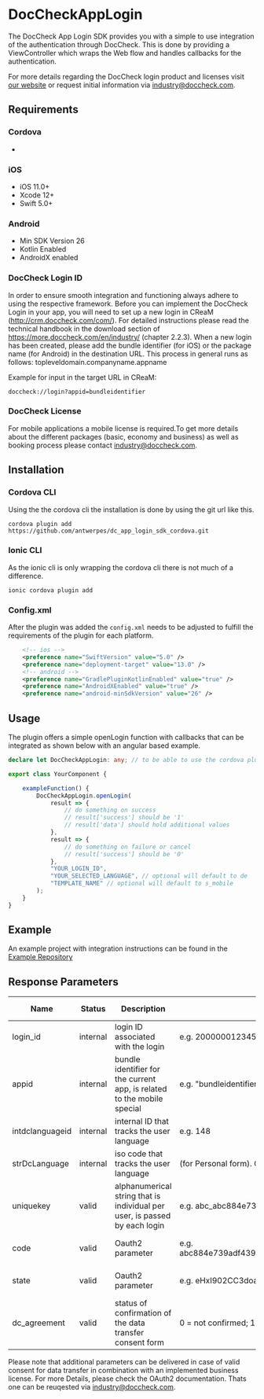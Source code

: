 
# DocCheckAppLogin

The DocCheck App Login SDK provides you with a simple to use integration of the authentication through DocCheck. This is done by providing a ViewController which wraps the Web flow and handles callbacks for the authentication.

For more details regarding the DocCheck login product and licenses visit [our website](https://more.doccheck.com/en/industry/) or request initial information via industry@doccheck.com.

## Requirements

### Cordova

-

### iOS

- iOS 11.0+
- Xcode 12+
- Swift 5.0+

### Android

- Min SDK Version 26
- Kotlin Enabled
- AndroidX enabled

### DocCheck Login ID

In order to ensure smooth integration and functioning always adhere to using the respective framework. Before you can implement the DocCheck Login in your app, you will need to set up a new login in CReaM (<http://crm.doccheck.com/com/>). For detailed instructions please read the technical handbook in the download section of <https://more.doccheck.com/en/industry/> (chapter 2.2.3). When a new login has been created, please add the bundle identifier (for iOS) or the package name (for Android) in the destination URL. This process in general runs as follows: topleveldomain.companyname.appname

Example for input in the target URL in CReaM:

```shell
doccheck://login?appid=bundleidentifier
```

### DocCheck License

For mobile applications a mobile license is required.To get more details about the different packages (basic, economy and business) as well as booking process please contact industry@doccheck.com.  

## Installation

### Cordova CLI

Using the the cordova cli the installation is done by using the git url like this.

```shell
cordova plugin add https://github.com/antwerpes/dc_app_login_sdk_cordova.git
```

### Ionic CLI

As the ionic cli is only wrapping the cordova cli there is not much of a difference.

```shell
ionic cordova plugin add 
```

### Config.xml

After the plugin was added the `config.xml` needs to be adjusted to fulfill the requirements of the plugin for each platform.

```xml
    <!-- ios -->
    <preference name="SwiftVersion" value="5.0" />
    <preference name="deployment-target" value="13.0" />
    <!-- android -->
    <preference name="GradlePluginKotlinEnabled" value="true" />
    <preference name="AndroidXEnabled" value="true" />
    <preference name="android-minSdkVersion" value="26" />
```

## Usage

The plugin offers a simple openLogin function with callbacks that can be integrated as shown below with an angular based example.

```typescript
declare let DocCheckAppLogin: any; // to be able to use the cordova plugin

export class YourComponent {

    exampleFunction() {
        DocCheckAppLogin.openLogin(
            result => {
                // do something on success
                // result['success'] should be '1'
                // result['data'] should hold additional values
            },
            result => {
                // do something on failure or cancel
                // result['success'] should be '0'
            },
            "YOUR_LOGIN_ID",
            "YOUR_SELECTED_LANGUAGE", // optional will default to de
            "TEMPLATE_NAME" // optional will default to s_mobile
        );
    }
}
```

## Example

An example project with integration instructions can be found in the [Example Repository](https://github.com/antwerpes/dc_app_login_sdk_cordova_example)

## Response Parameters

| Name           |Status   |Description                                                                | Value                                                               | License Type     |
|----------------|---------|---------------------------------------------------------------------------|---------------------------------------------------------------------|------------------|
|login_id        |internal |login ID associated with the login                                         |e.g. 200000012345                                                    |all               |
|appid           |internal |bundle identifier for the current app, is related to the mobile special    |e.g. "bundleidentifier"                                              |all         |
|intdclanguageid |internal |internal ID that tracks the user language                                  |e.g. 148                                                             |all               |
|strDcLanguage   |internal |iso code that tracks the user language                                     |(for Personal form). One of "de", "en"/"com", "fr", "nl", "it", "es".|all               |
|uniquekey       |valid    |alphanumerical string that is individual per user, is passed by each login |e.g. abc_abc884e739adf439ed521720acb5b232                            |economy + business|
|code            |valid    |Oauth2 parameter                                                           |e.g. abc884e739adf439ed521720acb5b232abc884e739adf439ed521720acb5b232|economy + business|
|state           |valid    |Oauth2 parameter                                                           |e.g. eHxI902CC3doao1                                                 |economy + business|
|dc_agreement    |valid    |status of confirmation of the data transfer consent form                   |0 = not confirmed; 1 = confirmed                                     |business          |

Please note that additional parameters can be delivered in case of valid consent for data transfer in combination with an implemented business license. For more Details, please check the OAuth2 documentation. Thats one can be reuqested via industry@doccheck.com.
